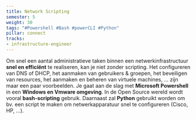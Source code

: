 ```yaml
---
title: Network Scripting
semester: 5
weight: 30
tags: "#Powershell #Bash #powerCLI #Python"
pillar: connect
tracks:
- infrastructure-engineer
---
```

Om snel een aantal administratieve taken binnen een netwerkinfrastructuur **snel en efficiënt** te realiseren, kan je niet zonder scripting. Het configureren van DNS of DHCP, het aanmaken van gebruikers & groepen, het beveiligen van resources, het aanmaken en beheren van virtuele machines, ... zijn maar een paar voorbeelden. Je gaat aan de slag met **Microsoft Powershell** in een **Windows en Vmware omgeving**. In de Open Source wereld wordt vooral **bash-scripting** gebruik. Daarnaast zal **Python** gebruikt worden om bv. een script te maken om netwerkapparatuur snel te configureren (Cisco, HP, ...).